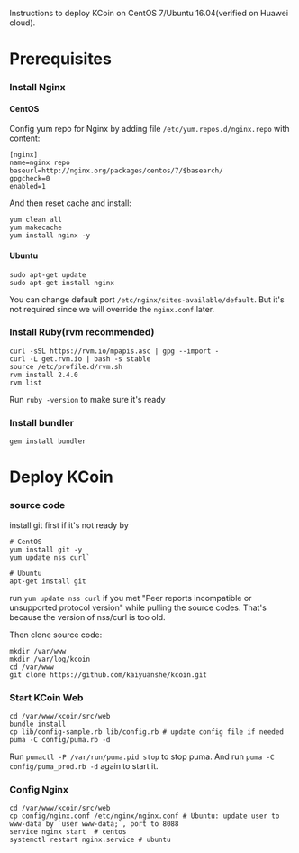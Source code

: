Instructions to deploy KCoin on CentOS 7/Ubuntu 16.04(verified on Huawei cloud).

# Prerequisites

### Install Nginx

#### CentOS
Config yum repo for Nginx by adding file `/etc/yum.repos.d/nginx.repo` with content:
```
[nginx]
name=nginx repo
baseurl=http://nginx.org/packages/centos/7/$basearch/
gpgcheck=0
enabled=1
```
And then reset cache and install:
```
yum clean all
yum makecache
yum install nginx -y
```

#### Ubuntu
```
sudo apt-get update
sudo apt-get install nginx
```
You can change default port `/etc/nginx/sites-available/default`. But it's not required since we will override the `nginx.conf` later.

### Install Ruby(rvm recommended)

```
curl -sSL https://rvm.io/mpapis.asc | gpg --import -
curl -L get.rvm.io | bash -s stable
source /etc/profile.d/rvm.sh
rvm install 2.4.0
rvm list
```
Run `ruby -version` to make sure it's ready

### Install bundler
```
gem install bundler
```

# Deploy KCoin
### source code
install git first if it's not ready by 
```
# CentOS
yum install git -y
yum update nss curl`

# Ubuntu
apt-get install git
```
run `yum update nss curl` if you met "Peer reports incompatible or unsupported protocol version" while pulling the source codes.
That's because the version of nss/curl is too old.

Then clone source code:
```
mkdir /var/www
mkdir /var/log/kcoin
cd /var/www
git clone https://github.com/kaiyuanshe/kcoin.git
```

### Start KCoin Web
```
cd /var/www/kcoin/src/web
bundle install
cp lib/config-sample.rb lib/config.rb # update config file if needed
puma -C config/puma.rb -d
```
Run `pumactl -P /var/run/puma.pid stop` to stop puma. And run `puma -C config/puma_prod.rb -d` again to start it.

### Config Nginx
```
cd /var/www/kcoin/src/web
cp config/nginx.conf /etc/nginx/nginx.conf # Ubuntu: update user to www-data by `user www-data;`, port to 8088
service nginx start  # centos
systemctl restart nginx.service # ubuntu
```
